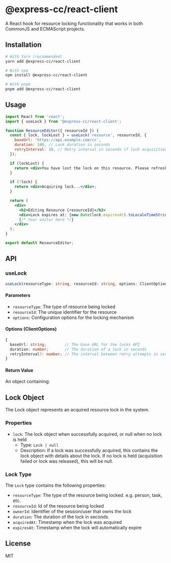 # @express-cc/react-client

A React hook for resource locking functionality that works in both CommonJS and ECMAScript projects.

## Installation

```bash
# With Yarn (recommended)
yarn add @express-cc/react-client

# With npm
npm install @express-cc/react-client

# With pnpm
pnpm add @express-cc/react-client
```

## Usage

```jsx
import React from 'react';
import { useLock } from '@express-cc/react-client';

function ResourceEditor({ resourceId }) {
  const { lock, lockLost } = useLock('resource', resourceId, {
    baseUrl: 'https://api.example.com/cc',
    duration: 180, // Lock duration in seconds
    retryInterval: 10, // Retry interval in seconds if lock acquisition fails
  });

  if (lockLost) {
    return <div>You have lost the lock on this resource. Please refresh to try again.</div>;
  }

  if (!lock) {
    return <div>Acquiring lock...</div>;
  }

  return (
    <div>
      <h2>Editing Resource {resourceId}</h2>
      <div>Lock expires at: {new Date(lock.expiresAt).toLocaleTimeString()}</div>
      {/* Your editor here */}
    </div>
  );
}

export default ResourceEditor;
```

## API

### useLock

```typescript
useLock(resourceType: string, resourceId: string, options: ClientOptions): { lock: Lock | null, lockLost: boolean }
```

#### Parameters

- `resourceType`: The type of resource being locked
- `resourceId`: The unique identifier for the resource
- `options`: Configuration options for the locking mechanism

#### Options (ClientOptions)

```typescript
{
  baseUrl: string;        // The base URL for the locks API
  duration: number;       // The duration of a lock in seconds
  retryInterval?: number; // The interval between retry attempts in seconds
}
```

#### Return Value

An object containing:

## Lock Object

The Lock object represents an acquired resource lock in the system.

### Properties

- `lock`: The lock object when successfully acquired, or null when no lock is held
  - Type: `Lock | null`
  - Description: If a lock was successfully acquired, this contains the lock object with details about the lock. If no lock is held (acquisition failed or lock was released), this will be null.

### Lock Type

The `Lock` type contains the following properties:

- `resourceType`: The type of the resource being locked. e.g. person, task, etc.
- `resourceId`: Id of the resource being locked
- `ownerId`: Identifier of the session/user that owns the lock
- `duration`: The duration of the lock in seconds.
- `acquiredAt`: Timestamp when the lock was acquired
- `expiresAt`: Timestamp when the lock will automatically expire

## License

MIT
